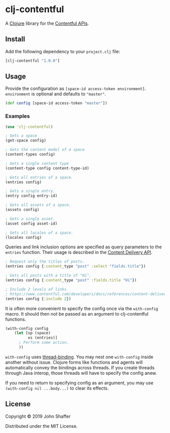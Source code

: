 # clj-contentful

A [Clojure](http://clojure.org) library for the [Contentful APIs](https://www.contentful.com/developers/docs/concepts/apis/).

## Install

Add the following dependency to your `project.clj` file:

```clojure
[clj-contentful "1.0.0"]
```
    
## Usage

Provide the configuration as `[space-id access-token environment]`. `environment` is optional and defaults to `"master"`.

```clojure
(def config [space-id access-token "master"])
```

### Examples

```clojure
(use 'clj-contentful)

; Gets a space
(get-space config)

; Gets the content model of a space
(content-types config)

; Gets a single content type
(content-type config content-type-id)

; Gets all entries of a space.
(entries config)

; Gets a single entry.
(entry config entry-id)

; Gets all assets of a space.
(assets config)

; Gets a single asset.
(asset config asset-id)

; Gets all locales of a space.
(locales config)
```

Queries and link inclusion options are specified as query parameters to the `entries` function. Their usage is described in the [Content Delivery API](https://www.contentful.com/developers/docs/references/content-delivery-api/).

```clojure
; Request only the titles of posts.
(entries config {:content_type "post" :select "fields.title"})

; Gets all posts with a title of "Hi".
(entries config {:content_type "post" :fields.title "Hi"})

; Include 2 levels of links
; https://www.contentful.com/developers/docs/references/content-delivery-api/#/reference/links/retrieval-of-linked-items
(entries config {:include 2})
```

It is often more convenient to specify the config once via the `with-config` macro. It should then not be passed as an argument to clj-contentful functions.

```clojure
(with-config config
    (let [sp (space)
          xs (entries)]
      ; Perform some action.
      ))
````

`with-config` uses [thread-binding](https://clojure.org/reference/vars#conveyance). You may nest one `with-config` inside another without issue. Clojure forms like functions and agents will automatically convey the bindings across threads. If you create threads through Java interop, those threads will have to specify the config anew.

If you need to return to specifying config as an argument, you may use `(with-config nil ...body...)` to clear its effects.

## License

Copyright © 2019 John Shaffer

Distributed under the MIT License.
